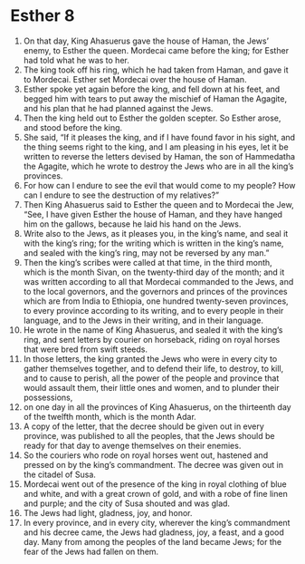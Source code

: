 ﻿
# Esther 8
1. On that day, King Ahasuerus gave the house of Haman, the Jews’ enemy, to Esther the queen. Mordecai came before the king; for Esther had told what he was to her. 
2. The king took off his ring, which he had taken from Haman, and gave it to Mordecai. Esther set Mordecai over the house of Haman. 
3. Esther spoke yet again before the king, and fell down at his feet, and begged him with tears to put away the mischief of Haman the Agagite, and his plan that he had planned against the Jews. 
4. Then the king held out to Esther the golden scepter. So Esther arose, and stood before the king. 
5. She said, “If it pleases the king, and if I have found favor in his sight, and the thing seems right to the king, and I am pleasing in his eyes, let it be written to reverse the letters devised by Haman, the son of Hammedatha the Agagite, which he wrote to destroy the Jews who are in all the king’s provinces. 
6. For how can I endure to see the evil that would come to my people? How can I endure to see the destruction of my relatives?” 
7. Then King Ahasuerus said to Esther the queen and to Mordecai the Jew, “See, I have given Esther the house of Haman, and they have hanged him on the gallows, because he laid his hand on the Jews. 
8. Write also to the Jews, as it pleases you, in the king’s name, and seal it with the king’s ring; for the writing which is written in the king’s name, and sealed with the king’s ring, may not be reversed by any man.” 
9. Then the king’s scribes were called at that time, in the third month, which is the month Sivan, on the twenty-third day of the month; and it was written according to all that Mordecai commanded to the Jews, and to the local governors, and the governors and princes of the provinces which are from India to Ethiopia, one hundred twenty-seven provinces, to every province according to its writing, and to every people in their language, and to the Jews in their writing, and in their language. 
10. He wrote in the name of King Ahasuerus, and sealed it with the king’s ring, and sent letters by courier on horseback, riding on royal horses that were bred from swift steeds. 
11. In those letters, the king granted the Jews who were in every city to gather themselves together, and to defend their life, to destroy, to kill, and to cause to perish, all the power of the people and province that would assault them, their little ones and women, and to plunder their possessions, 
12. on one day in all the provinces of King Ahasuerus, on the thirteenth day of the twelfth month, which is the month Adar. 
13. A copy of the letter, that the decree should be given out in every province, was published to all the peoples, that the Jews should be ready for that day to avenge themselves on their enemies. 
14. So the couriers who rode on royal horses went out, hastened and pressed on by the king’s commandment. The decree was given out in the citadel of Susa. 
15. Mordecai went out of the presence of the king in royal clothing of blue and white, and with a great crown of gold, and with a robe of fine linen and purple; and the city of Susa shouted and was glad. 
16. The Jews had light, gladness, joy, and honor. 
17. In every province, and in every city, wherever the king’s commandment and his decree came, the Jews had gladness, joy, a feast, and a good day. Many from among the peoples of the land became Jews; for the fear of the Jews had fallen on them. 

